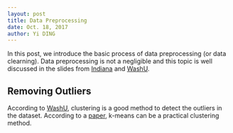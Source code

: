 ```yaml
--- 
layout: post
title: Data Preprocessing
date: Oct. 18, 2017
author: Yi DING
---
```


In this post, we introduce the basic process of data preprocessing (or data clearning). Data preprocessing is not a negligible and this topic is well discussed in the slides from [Indiana](https://www.cs.indiana.edu/~predrag/classes/2010springi211/week6_m.pdf) and [WashU](http://www.cs.wustl.edu/~zhang/teaching/cs514/Spring11/Data-prep.pdf). 


## Removing Outliers
According to [WashU](http://www.cs.wustl.edu/~zhang/teaching/cs514/Spring11/Data-prep.pdf), clustering is a good method to detect the outliers in the dataset.
According to a [paper](http://pmg.it.usyd.edu.au/outliers.pdf), k-means can be a practical clustering method.

